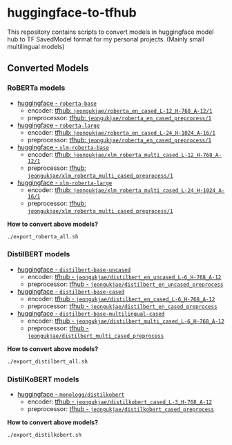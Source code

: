 # huggingface-to-tfhub

This repository contains scripts to convert models in huggingface model hub to TF SavedModel format for my personal projects. (Mainly small multilingual models)

## Converted Models

### RoBERTa models

- [huggingface - `roberta-base`](https://huggingface.co/roberta-base)
  - encoder: [tfhub: `jeongukjae/roberta_en_cased_L-12_H-768_A-12/1`](https://tfhub.dev/jeongukjae/roberta_en_cased_L-12_H-768_A-12/1)
  - preprocessor: [tfhub: `jeongukjae/roberta_en_cased_preprocess/1`](https://tfhub.dev/jeongukjae/roberta_en_cased_preprocess/1)
- [huggingface - `roberta-large`](https://huggingface.co/roberta-large)
  - encoder: [tfhub: `jeongukjae/roberta_en_cased_L-24_H-1024_A-16/1`](https://tfhub.dev/jeongukjae/roberta_en_cased_L-24_H-1024_A-16/1)
  - preprocessor: [tfhub: `jeongukjae/roberta_en_cased_preprocess/1`](https://tfhub.dev/jeongukjae/roberta_en_cased_preprocess/1)
- [huggingface - `xlm-roberta-base`](https://huggingface.co/xlm-roberta-base)
  - encoder: [tfhub: `jeongukjae/xlm_roberta_multi_cased_L-12_H-768_A-12/1`](https://tfhub.dev/jeongukjae/xlm_roberta_multi_cased_L-12_H-768_A-12/1)
  - preprocessor: [tfhub: `jeongukjae/xlm_roberta_multi_cased_preprocess/1`](https://tfhub.dev/jeongukjae/xlm_roberta_multi_cased_preprocess/1)
- [huggingface - `xlm-roberta-large`](https://huggingface.co/xlm-roberta-large)
  - encoder: [tfhub: `jeongukjae/xlm_roberta_multi_cased_L-24_H-1024_A-16/1`](https://tfhub.dev/jeongukjae/xlm_roberta_multi_cased_L-24_H-1024_A-16/1)
  - preprocessor: [tfhub: `jeongukjae/xlm_roberta_multi_cased_preprocess/1`](https://tfhub.dev/jeongukjae/xlm_roberta_multi_cased_preprocess/1)

**How to convert above models?**

```sh
./export_roberta_all.sh
```

### DistilBERT models

- [huggingface - `distilbert-base-uncased`](https://huggingface.co/distilbert-base-uncased)
  - encoder: [tfhub - `jeongukjae/distilbert_en_uncased_L-6_H-768_A-12`](https://tfhub.dev/jeongukjae/distilbert_en_uncased_L-6_H-768_A-12/1)
  - preprocessor: [tfhub - `jeongukjae/distilbert_en_uncased_preprocess`](https://tfhub.dev/jeongukjae/distilbert_en_uncased_preprocess/1)
- [huggingface - `distilbert-base-cased`](https://huggingface.co/distilbert-base-cased)
  - encoder: [tfhub - `jeongukjae/distilbert_en_cased_L-6_H-768_A-12`](https://tfhub.dev/jeongukjae/distilbert_en_cased_L-6_H-768_A-12/1)
  - preprocessor: [tfhub - `jeongukjae/distilbert_en_cased_preprocess`](https://tfhub.dev/jeongukjae/distilbert_en_cased_preprocess/1)
- [huggingface - `distilbert-base-multilingual-cased`](https://huggingface.co/distilbert-base-multilingual-cased)
  - encoder: [tfhub - `jeongukjae/distilbert_multi_cased_L-6_H-768_A-12`](https://tfhub.dev/jeongukjae/distilbert_multi_cased_L-6_H-768_A-12/1)
  - preprocessor: [tfhub - `jeongukjae/distilbert_multi_cased_preprocess`](https://tfhub.dev/jeongukjae/distilbert_multi_cased_preprocess/1)

**How to convert above models?**

```sh
./export_distilbert_all.sh
```

### DistilKoBERT models

- [huggingface - `monologg/distilkobert`](https://huggingface.co/monologg/distilkobert)
  - encoder: [tfhub - `jeongukjae/distilkobert_cased_L-3_H-768_A-12`](https://tfhub.dev/jeongukjae/distilkobert_cased_L-3_H-768_A-12/1)
  - preprocessor: [tfhub - `jeongukjae/distilkobert_cased_preprocess`](https://tfhub.dev/jeongukjae/distilkobert_cased_preprocess/1)

**How to convert above models?**

```sh
./export_distilkobert.sh
```

